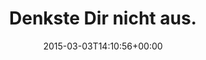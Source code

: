 ---
retweeted: false
source: <a href="http://twitter.com" rel="nofollow">Twitter Web Client</a>
entities:
  user_mentions: []
  urls: []
  symbols: []
  media:
  - expanded_url: https://twitter.com/bascht/status/572761075210444800/photo/1
    indices:
    - '23'
    - '45'
    url: http://t.co/bEQlYhCIKA
    media_url: http://pbs.twimg.com/media/B_LbKZ0W8AAPKxA.png
    id_str: '572761074405142528'
    id: '572761074405142528'
    media_url_https: https://pbs.twimg.com/media/B_LbKZ0W8AAPKxA.png
    sizes:
      large:
        w: '481'
        h: '35'
        resize: fit
      medium:
        w: '481'
        h: '35'
        resize: fit
      small:
        w: '481'
        h: '35'
        resize: fit
      thumb:
        w: '35'
        h: '35'
        resize: crop
    type: photo
    display_url: pic.twitter.com/bEQlYhCIKA
  hashtags: []
display_text_range:
- '0'
- '45'
favorite_count: '1'
id_str: '572761075210444800'
truncated: false
retweet_count: '1'
id: '572761075210444800'
possibly_sensitive: false
created_at: Tue Mar 03 14:10:56 +0000 2015
favorited: false
full_text: Denkste Dir nicht aus.
lang: de
extended_entities:
  media:
  - expanded_url: https://twitter.com/bascht/status/572761075210444800/photo/1
    indices:
    - '23'
    - '45'
    url: http://t.co/bEQlYhCIKA
    media_url: http://pbs.twimg.com/media/B_LbKZ0W8AAPKxA.png
    id_str: '572761074405142528'
    id: '572761074405142528'
    media_url_https: https://pbs.twimg.com/media/B_LbKZ0W8AAPKxA.png
    sizes:
      large:
        w: '481'
        h: '35'
        resize: fit
      medium:
        w: '481'
        h: '35'
        resize: fit
      small:
        w: '481'
        h: '35'
        resize: fit
      thumb:
        w: '35'
        h: '35'
        resize: crop
    type: photo
    display_url: pic.twitter.com/bEQlYhCIKA
tags:
- pesos:twitter
date: '2015-03-03T14:10:56+00:00'
src: https://twitter.com/bascht/status/572761075210444800
original_url: https://twitter.com/bascht/status/572761075210444800
type: twitter_tweet
media_url: https://img.bascht.com/twitter/pbs.twimg.com/media/B_LbKZ0W8AAPKxA.png
text: Denkste Dir nicht aus.
title: Denkste Dir nicht aus.

---